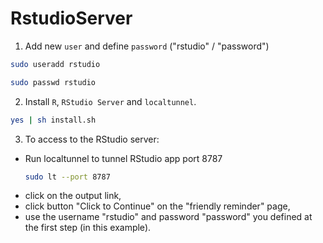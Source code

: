 # RstudioServer

1. Add new `user` and define `password` ("rstudio" / "password")
```bash
sudo useradd rstudio
```
```bash
sudo passwd rstudio
```
2. Install `R`, `RStudio Server` and `localtunnel`.
```bash
yes | sh install.sh
```
3. To access to the RStudio server:
 - Run localtunnel to tunnel RStudio app port 8787
   ```bash
   sudo lt --port 8787
   ```
 - click on the output link, 
 - click button "Click to Continue" on the "friendly reminder" page,
 - use the username "rstudio" and password "password" you defined at the first step (in this example).
